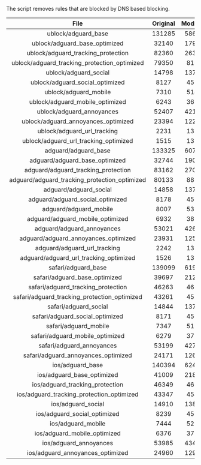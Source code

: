 The script removes rules that are blocked by DNS based blocking.


| File | Original | Modified |
|:----:|:-----:|:-----:|
| ublock/adguard_base | 131285 | 58651 |
| ublock/adguard_base_optimized | 32140 | 17983 |
| ublock/adguard_tracking_protection | 82360 | 26343 |
| ublock/adguard_tracking_protection_optimized | 79350 | 8162 |
| ublock/adguard_social | 14798 | 13718 |
| ublock/adguard_social_optimized | 8127 | 4528 |
| ublock/adguard_mobile | 7310 | 5148 |
| ublock/adguard_mobile_optimized | 6243 | 3679 |
| ublock/adguard_annoyances | 52407 | 42132 |
| ublock/adguard_annoyances_optimized | 23394 | 12292 |
| ublock/adguard_url_tracking | 2231 | 1357 |
| ublock/adguard_url_tracking_optimized | 1515 | 1354 |
| adguard/adguard_base | 133325 | 60735 |
| adguard/adguard_base_optimized | 32744 | 19013 |
| adguard/adguard_tracking_protection | 83162 | 27086 |
| adguard/adguard_tracking_protection_optimized | 80133 | 8889 |
| adguard/adguard_social | 14858 | 13781 |
| adguard/adguard_social_optimized | 8178 | 4577 |
| adguard/adguard_mobile | 8007 | 5335 |
| adguard/adguard_mobile_optimized | 6932 | 3859 |
| adguard/adguard_annoyances | 53021 | 42658 |
| adguard/adguard_annoyances_optimized | 23931 | 12588 |
| adguard/adguard_url_tracking | 2242 | 1366 |
| adguard/adguard_url_tracking_optimized | 1526 | 1363 |
| safari/adguard_base | 139099 | 61942 |
| safari/adguard_base_optimized | 39697 | 21299 |
| safari/adguard_tracking_protection | 46263 | 4682 |
| safari/adguard_tracking_protection_optimized | 43261 | 4530 |
| safari/adguard_social | 14844 | 13763 |
| safari/adguard_social_optimized | 8171 | 4562 |
| safari/adguard_mobile | 7347 | 5190 |
| safari/adguard_mobile_optimized | 6279 | 3715 |
| safari/adguard_annoyances | 53199 | 42758 |
| safari/adguard_annoyances_optimized | 24171 | 12664 |
| ios/adguard_base | 140394 | 62450 |
| ios/adguard_base_optimized | 41009 | 21804 |
| ios/adguard_tracking_protection | 46349 | 4692 |
| ios/adguard_tracking_protection_optimized | 43347 | 4540 |
| ios/adguard_social | 14910 | 13802 |
| ios/adguard_social_optimized | 8239 | 4583 |
| ios/adguard_mobile | 7444 | 5235 |
| ios/adguard_mobile_optimized | 6376 | 3757 |
| ios/adguard_annoyances | 53985 | 43429 |
| ios/adguard_annoyances_optimized | 24960 | 12992 |